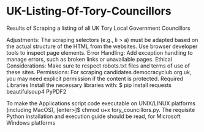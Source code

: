 # UK-Listing-Of-Tory-Councillors
Results of Scraping a listing of all UK Tory Local Government Councillors

Adjustments: The scraping selectors (e.g., li > a) must be adapted based on the actual structure of the HTML from the websites. Use browser developer tools to inspect page elements.
Error Handling: Add exception handling to manage errors, such as broken links or unavailable pages.
Ethical Considerations: Make sure to respect robots.txt files and terms of use of these sites.
Permissions: For scraping candidates.democracyclub.org.uk, you may need explicit permission if the content is protected.
Required Libraries
Install the necessary libraries with: <enter>$ pip install requests beautifulsoup4 PyPDF2

To make the Applications script code executable on UNIX/LINUX platforms (including MacOS), [enter>]$ chmod u+x tory_councillors.py. 
The requisite Python installation and execution guide should be read, for Microsoft Windows platforms

